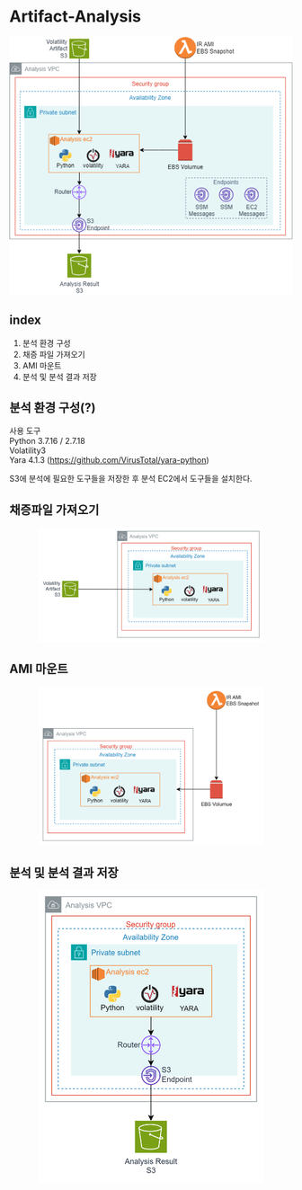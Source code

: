 # Artifact-Analysis
<p align="center">
  <img src="../../Image/Automated_Analysis.png" alt="분석 자동화 아키텍쳐" width="600" height="auto">
</p>

## index
1. 분석 환경 구성
2. 채증 파일 가져오기
3. AMI 마운트
4. 분석 및 분석 결과 저장

## 분석 환경 구성(?)
사용 도구 </br>
Python 3.7.16 / 2.7.18 </br>
Volatility3 </br>
Yara 4.1.3 (https://github.com/VirusTotal/yara-python) </br>

S3에 분석에 필요한 도구들을 저장한 후 분석 EC2에서 도구들을 설치한다.

## 채증파일 가져오기
<p align="center">
  <img src="../../Image/Get_Artifact.png" width="400" height="auto">
</p>

## AMI 마운트
<p align="center">
  <img src="../../Image/Attach_AMI.png" width="400" height="auto">
</p>

## 분석 및 분석 결과 저장
<p align="center">
  <img src="../../Image/Store_Result.png" width="400" height="auto">
</p>
